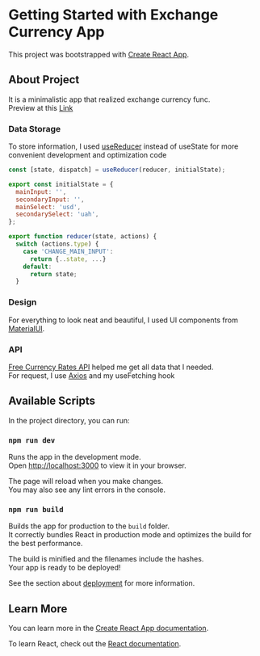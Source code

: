 # Getting Started with Exchange Currency App

This project was bootstrapped with [Create React App](https://github.com/facebook/create-react-app).

## About Project

It is a minimalistic app that realized exchange currency func. \
Preview at this [Link](https://dffuqp.github.io/currency-exchange-react/)

### Data Storage
To store information, I used [useReducer](https://uk.reactjs.org/docs/hooks-reference.html#usereducer) instead of useState for more convenient development and optimization code

```js
const [state, dispatch] = useReducer(reducer, initialState);
```

```js
export const initialState = {
  mainInput: '',
  secondaryInput: '',
  mainSelect: 'usd',
  secondarySelect: 'uah',
};

export function reducer(state, actions) {
  switch (actions.type) {
    case 'CHANGE_MAIN_INPUT':
      return {..state, ...}
    default:
      return state;
  }
```

### Design

For everything to look neat and beautiful, 
I used UI components from [MaterialUI](https://mui.com/material-ui/getting-started/overview/).

### API

[Free Currency Rates API](https://github.com/fawazahmed0/currency-api#readme)
helped me get all data that I needed. \
For request, I use [Axios](https://axios-http.com/docs/intro) and my useFetching hook 

## Available Scripts
In the project directory, you can run:

### `npm run dev`

Runs the app in the development mode.\
Open [http://localhost:3000](http://localhost:3000) to view it in your browser.

The page will reload when you make changes.\
You may also see any lint errors in the console.


### `npm run build`

Builds the app for production to the `build` folder.\
It correctly bundles React in production mode and optimizes the build for the best performance.

The build is minified and the filenames include the hashes.\
Your app is ready to be deployed!

See the section about [deployment](https://facebook.github.io/create-react-app/docs/deployment) for more information.


## Learn More

You can learn more in the [Create React App documentation](https://facebook.github.io/create-react-app/docs/getting-started).

To learn React, check out the [React documentation](https://reactjs.org/).
